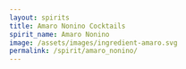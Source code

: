 ```yaml
---
layout: spirits
title: Amaro Nonino Cocktails
spirit_name: Amaro Nonino
image: /assets/images/ingredient-amaro.svg
permalink: /spirit/amaro_nonino/
---
```

